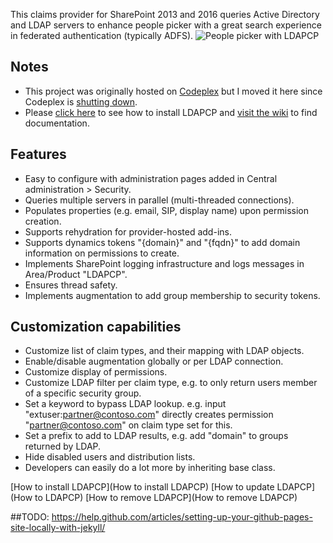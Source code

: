 This claims provider for SharePoint 2013 and 2016 queries Active Directory and LDAP servers to enhance people picker with a great search experience in federated authentication (typically ADFS).
![People picker with LDAPCP](https://cloud.githubusercontent.com/assets/8788631/25440961/3b8db40a-2aa1-11e7-9070-aee808950f38.PNG)

Notes
-------------
- This project was originally hosted on [Codeplex](https://ldapcp.codeplex.com/) but I moved it here since Codeplex is [shutting down](https://blogs.msdn.microsoft.com/bharry/2017/03/31/shutting-down-codeplex/).
- Please [click here](https://github.com/Yvand/LDAPCP/wiki/How-to-install-LDAPCP) to see how to install LDAPCP and [visit the wiki](https://github.com/Yvand/LDAPCP/wiki) to find documentation.

Features
-------------
- Easy to configure with administration pages added in Central administration > Security. 
- Queries multiple servers in parallel (multi-threaded connections). 
- Populates properties (e.g. email, SIP, display name) upon permission creation. 
- Supports rehydration for provider-hosted add-ins. 
- Supports dynamics tokens "{domain}" and "{fqdn}" to add domain information on permissions to create. 
- Implements SharePoint logging infrastructure and logs messages in Area/Product "LDAPCP". 
- Ensures thread safety. 
- Implements augmentation to add group membership to security tokens.

Customization capabilities
-------------
- Customize list of claim types, and their mapping with LDAP objects. 
- Enable/disable augmentation globally or per LDAP connection. 
- Customize display of permissions. 
- Customize LDAP filter per claim type, e.g. to only return users member of a specific security group. 
- Set a keyword to bypass LDAP lookup. e.g. input "extuser:partner@contoso.com" directly creates permission "partner@contoso.com" on claim type set for this. 
- Set a prefix to add to LDAP results, e.g. add "domain\" to groups returned by LDAP. 
- Hide disabled users and distribution lists. 
- Developers can easily do a lot more by inheriting base class.

[How to install LDAPCP](How to install LDAPCP)
[How to update LDAPCP](How to   LDAPCP)
[How to remove LDAPCP](How to remove LDAPCP)

##TODO: https://help.github.com/articles/setting-up-your-github-pages-site-locally-with-jekyll/